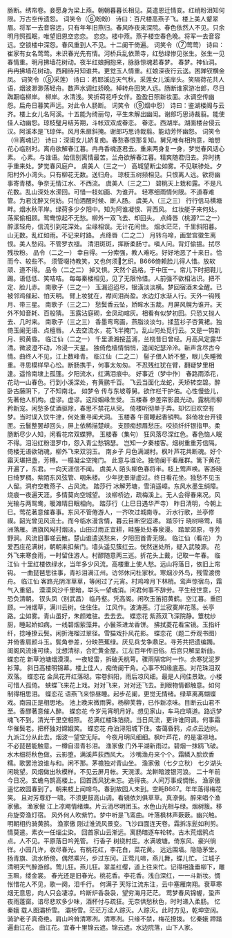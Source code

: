 <!-- { "loadSidebar": true } -->
肠断。绣帘卷。妾愿身为梁上燕。朝朝暮暮长相见。莫遣恩迁情变。红绡粉泪知何限。万古空传遗怨。 
词笑令（⑥盼盼）
诗曰：百尺楼高燕子飞。楼上美人颦翠眉。将军一去音容远，只有年年旧燕归。春风昨夜来深院。春色依然人不见。只余明月照孤眠，唯望旧恩空恋恋。 
恋恋。楼中燕。燕子楼空春色晚。将军一去音容远。空锁楼中深怨。春风重到人不见。十二阑干倚遍。 
词笑令（⑦莺莺）
诗曰：崔家有女名莺莺。未识春光先有情。河桥兵乱依萧寺，红愁绿惨见张生。张生一见春情重。明月拂墙花树动。夜半红娘拥抱来，脉脉惊魂若春梦。 
春梦。神仙洞。冉冉拂墙花树动。西厢待月知谁共。更觉玉人情重。红娘深夜行云送。困亸钗横金凤。 
词笑令（⑧采莲）
诗曰：若耶溪边天气秋。采莲女儿溪岸头。笑隔荷花共人语，烟波渺渺荡轻舟。数声水调红娇晚。棹转舟回笑人远。肠断谁家游冶郎，尽日踟蹰临柳岸。 
柳岸。水清浅。笑折荷花呼女伴。盈盈日照新妆面。水调空传幽怨。扁舟日暮笑声远。对此令人肠断。 
词笑令（⑨烟中怨）
诗曰：鉴湖楼阁与云齐。楼上女儿名阿溪。十五能为绮丽句，平生未解出幽闺。谢郎巧思诗裁翦。能使佳人动幽怨。琼枝璧月结芳期，斗帐双双成眷恋。 
眷恋。西湖岸。湖面楼台侵云汉。阿溪本是飞琼伴。风月朱扉斜掩。谢郎巧思诗裁翦。能动芳怀幽怨。 
词笑令（⑩离魂记）
诗曰：深闺女儿娇复痴。春愁春恨那复知。舅兄唯有相拘意，暗想花心临别时。离舟欲解春江暮。冉冉香魂逐君去。重来两身复一身，梦觉春风话心素。 
心素。与谁语。始信别离情最苦。兰舟欲解春江暮。精爽随君归去。异时携手重来处。梦觉春风庭户。 
虞美人（三之一）
高城望断尘如雾。不见联骖处。夕阳村外小湾头。只有柳花无数。送归舟。 
琼枝玉树频相见。只恨离人远。欲将幽事寄青楼。争奈无情江水、不西流。 
虞美人（三之二）
碧桃天上栽和露。不是凡花数。乱山深处水潆回。可惜一枝如画、为谁开。 
轻寒细雨情何限。不道春难管。为君沈醉又何妨。只怕酒醒时候、断人肠。 
虞美人（三之三）
行行信马横塘畔。烟水秋平岸。绿荷多少夕阳中。知为阿谁凝恨、背西风。 
红妆艇子来何处。荡桨偷相顾。鸳鸯惊起不无愁。柳外一双飞去、却回头。 
点绛唇（桃源?二之一）
醉漾轻舟，信流引到花深处。尘缘相误。无计花间住。 
烟水茫茫，千里斜阳暮。山无数。乱红如雨。不记来时路。 
点绛唇（二之二）
月转乌啼，画堂宫徵生离恨。美人愁闷。不管罗衣褪。 
清泪斑斑，挥断柔肠寸。嗔人问。背灯偷揾。拭尽残妆粉。 
品令（二之一）
幸自得。一分索强，教人难吃。好好地恶了十来日。恰而今、较些不。 
须管啜持教笑，又也何须乞织。B666倚赖脸儿得人惜。放软顽、道不得。 
品令（二之二）
掉又惧。天然个品格。于中压一。帘儿下时把鞋儿踢。语低低、笑咭咭。 
每每秦楼相见，见了无限怜惜。人前强不欲相沾识。把不定、脸儿赤。 
南歌子（三之一）
玉漏迢迢尽，银潢淡淡横。梦回宿酒未全醒。已被邻鸡催起、怕天明。 
臂上妆犹在，襟间泪尚盈。水边灯水渐人行。天外一钩残月、带三星。 
南歌子（三之二）
愁鬓香云坠，娇眸水玉裁。月屏风幌为谁开。天外不知音耗、百般猜。 
玉露沾庭砌，金凤动琯灰。相看有似梦初回。只恐又抛人去、几时来。 
南歌子（三之三）
香墨弯弯画，燕脂淡淡匀。揉蓝衫子杏黄裙。独倚玉阑无语、点檀唇。 
人去空流水，花飞半掩门。乱山何处觅行云。又是一钩新月、照黄昏。 
临江仙（二之一）
千里潇湘挼蓝浦，兰桡昔日曾经。月高风定露华清。微波澄不动，冷浸一天星。 
独倚危樯情悄悄，遥闻妃瑟泠泠。新声含尽古今情。曲终人不见，江上数峰青。 
临江仙（二之二）
髻子偎人娇不整，眼儿失睡微重。寻思模样早心忪。断肠携手，何事太匆匆。 
不忍残红犹在臂，翻疑梦里相逢。遥怜南埭上孤篷。夕阳流水，红满泪痕中。 
好事近（梦中作）
春路雨添花，花动一山春色。行到小溪深处，有黄鹂千百。 
飞云当面化龙蛇，夭矫转空碧。醉卧古藤阴下，了不知南北。 
如梦令
传与东坡尊舅。欲作栏干护佑。心性慢些儿，先著他人机构。虚谬。虚谬。这段姻缘生受。 
玉楼春
参差帘影晨光动。露桃雨柳矜新宠。闲愁多仗酒驱除，春思不禁花从臾。 
倚楼听彻单于弄。却忆旧欢空有梦。当时误入饮牛津，何处重寻闻犬洞。 
玉楼春
午窗睡起香销鸭。斜倚妆台开镜匣。云鬟整罢却回头，屏上依稀描楚峡。 
支颐痴想眉愁压。咬损纤纤银指甲。柔肠断尽少人知，闲看花帘双蝶狎。 
玉楼春（集句）
狂风落尽深红色。春色恼人眠不得。泪沿红粉湿罗巾，怨入青尘愁锦瑟。 
岂知一夕秦楼客。烟树重重芳信隔。倚楼无语欲销魂，柳外飞来双羽玉。 
南乡子
月色满湖村。枫叶芦花共断魂。好个霜天堪把盏，芳樽。一榻凝尘空掩门。 
此意与谁论。独倚阑干看雁群。篱下黄花开遍了，东君。一向天涯信不闻。 
虞美人
陌头柳色春将半。枝上莺声唤。客游晓日绮罗稠。紫陌东风弦管、咽朱楼。 
少年抚景渐虚过。终日看花坐。独愁不见玉人留。洞府空教燕子、占风流。 
踏莎行
冰解芳塘，雪消遥嶂。东风水墨生绡障。烧痕一夜遍天涯。多情莫向空城望。 
淡柳桥边，疏梅溪上。无人会得春来况。风光输与两鸳鸯，暖滩晴日眠相向。 
踏莎行（上巳日遇华严寺）
昨日清明，今朝上巳。莺花著意催春事。东风不管倦游人，一齐吹过城南寺。 
沂水行歌，兰亭修禊。韶光曾见风流士。而今临水漫含情，暮云目断空迢递。 
踏莎行
晓树啼莺，晴洲落雁。酒旗风飐村烟淡。山田过雨正宜耕，畦塍处处春泉漫。 
踏翠郊原，寻芳野涧。风流旧事嗟云散。楚山谁遣送愁来，夕阳回首青无限。 
临江仙（看花）
为爱西庄花满树，朝朝来扣柴门。墙头遥见簇红云。恍然迷处所，疑入武陵源。 
花外飞来寒食雨，一时留住游人。村醪随意两三巡。折花头上戴，记取一年春。 
临江仙
十里红楼依绿水，当年多少风流。高楼重上使人愁。远山将落日，依旧上帘钩。 
一曲琵琶思往事，青衫泪满江州。访邻休问杜家秋。寒烟沙外鸟，残雪渡傍舟。 
临江仙
客路光阴浑草草，等闲过了元宵。村鸡啼月下林梢。鸾声惊宿鸟，霜气入重貂。 
漠漠风沙千里暗，举头一望魂消。问君何事不辞劳。平生经世意，只恐负清朝。 
钗头凤（别武昌）
临丹壑。凭高阁。闲吹玉笛招黄鹤。空江暮。重回顾。一洲烟草，满川云树。住住住。 
江风作。波涛恶。汀兰寂寞岸花落。长亭路。尘如雾。青山虽好，朱颜难驻。去去去。 
蝶恋花
紫燕双飞深院静。簟枕纱厨，睡起娇如病。一线碧烟萦藻井。小鬟茶进龙香饼。 
拂拭菱花看宝镜。玉指纤纤，捻唾撩云鬓。闲折海榴过翠径。雪猫戏扑风花影。 
蝶恋花（题二乔观书图）
并倚香肩颜斗玉。鬓角参差，分映芭蕉绿。厌见兵戈争鼎足。寻芳共把遗编躅。 
闺阁风流谁可续。沈想清标，合贮黄金屋。江左百年传旧俗。后宫只解呈新曲。 
蝶恋花
新草池塘烟漠漠。一夜轻雷，拆破夭桃萼。骤雨隔帘时一作。余寒犹泥罗衫薄。 
斜日高楼明锦幕。楼上佳人，痴倚阑干角。心事不知缘底恶。对花珠泪双双落。 
蝶恋花
金凤花开红落砌。帘卷斜阳，雨后凉风细。最是人间佳景致。小楼可惜人孤倚。 
蛱蝶飞来花上戏。对对飞来，对对还飞去。到眼物情都触意。如何制得相思泪。 
蝶恋花
语燕飞来惊昼睡。起步花阑，更觉无情绪。绿草离离蝴蝶戏。南园正是相思地。 
池上晚来微雨霁。杨柳芙蓉，已作新凉味。目断云山君不至。香醪著意催人醉。 
蝶恋花
今岁元宵明月好。想见家山，车马应填道。路远梦魂飞不到。清光千里空相照。 
花满红楼珠箔绕。当日风流，更许谁同调。何事霜华催鬓老。把杯独对嫦娥笑。 
蝶恋花
舟泊浔阳城下住。杳蔼昏鸦，点点云边树。九派江分从此去。烟波一望空无际。 
今夜月明风细细。枫叶芦花，的是凄凉地。不必琵琶能触意。一樽自湿青衫泪。 
渔家傲
门外平湖新雨过。碧烟一抹鸥飞破。水木细将秋色做。云影堕。满溪芦荻西风大。 
沙嘴渔舟来个个。霜鳞入脍炊香糯。歌罢沧浪谁与和。闲不那。茅檐独对青山坐。 
渔家傲（七夕立秋）
七夕湖头闲眺望。风烟做出秋模样。不见云屏月帐。天滉漾。龙軿暗渡银河浪。 
二十年前今日况。玄蟾乌鹊高楼上。回首西风犹未忘。追得丧。人间万事成惆怅。 
渔家傲
遥忆故园春到了。朝来枝上闻啼鸟。春到故园人未到。空眊B667。年年落得梅花笑。 
且对芳尊舒一啸。不须更鼓高山调。看镜依刘俱草草。真潦倒。醉来唱个渔家傲。 
渔家傲
江上凉飔情绪燠。片云消尽明团玉。水色山光相与绿。烟树簇。移舟旋旁渔灯宿。 
风外何人吹紫竹。梦中听是飞鸾曲。叶落枫林声蔌蔌。幽兴触。明朝相约骑黄鹄。 
渔家傲
刚过淮流风景变。飞沙四面连天卷。霜拆冻髭如利剪。情莫遣。素衣一任缁尘染。 
回首家山云渐远。离肠暗逐车轮转。古木荒烟鸦点点。人不见。平原落日吟羌管。 
行香子
树绕村庄。水满坡塘。倚东风、豪兴徜徉。小园几许，收尽春光。有桃花红，李花白，菜花黄。 
远远围墙。隐隐茅堂。扬青旗、流水桥傍。偶然乘兴，步过东冈。正莺儿啼，燕儿舞，蝶儿忙。 
江城子
清明天气醉游郎。莺儿狂。燕儿狂。翠盖红缨，道上往来忙。记得相逢垂柳下，雕玉珮，缕金裳。 
春光还是旧春光。桃花香。李花香。浅白深红，一一斗新妆。惆怅惜花人不见，歌一阕，泪千行。 
何满子
天际江流东注，云中塞雁南翔。衰草寒烟无意思，向人只会凄凉。吟断炉香袅袅，望穷海月茫茫。 
莺梦春风锦幄，蛩声夜雨蓬窗。谙尽悲欢多少味，酒杯付与疏狂。无奈供愁秋色，时时递入柔肠。 
忆秦娥
载人图灞桥雪。 
灞桥雪。茫茫万迳人踪灭。人踪灭。此时方见，乾坤空阔。 
骑驴老子真奇绝。肩山吟耸清寒冽。清寒冽。只缘不禁，梅花撩拨。 
忆秦娥
蹄踏遍曲江花。 
曲江花。宜春十里锦云遮。锦云遮。水边院落，山下人家。 
